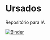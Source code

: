 # Ursados
Repositório para IA

[![Binder](https://mybinder.org/badge_logo.svg)](https://mybinder.org/v2/gh/MoisesBrt/Ursados.git/HEAD?urlpath=%2Fvoila%2Frender%2Fursados.ipynb)

